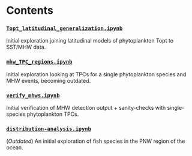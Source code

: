 # Contents

### [`Topt_latitudinal_generalization.ipynb`](Topt_latitudinal_generalization.ipynb)

Initial exploration joining latitudinal models of phytoplankton Topt to SST/MHW data. 

### [`mhw_TPC_regions.ipynb`](mhw_TPC_regions.ipynb)

Initial exploration looking at TPCs for a single phytoplankton species and MHW events, becoming outdated. 

### [`verify_mhws.ipynb`](verify_mhws.ipynb)

Initial verification of MHW detection output + sanity-checks with single-species phytoplankton TPCs.

### [`distribution-analysis.ipynb`](distribution-analysis.ipynb)

(*Outdated*) An initial exploration of fish species in the PNW region of the ocean. 
